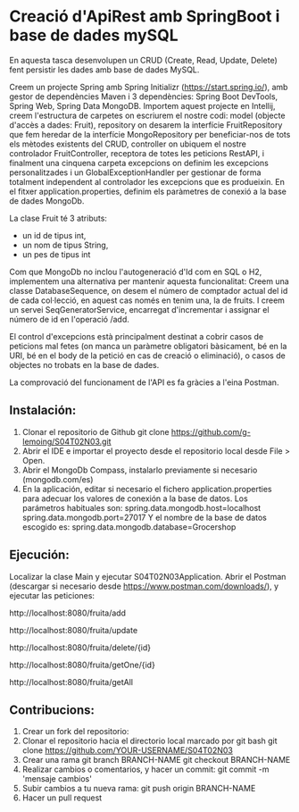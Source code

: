 # Creació d'ApiRest amb SpringBoot i base de dades mySQL
En aquesta tasca desenvolupen un CRUD (Create, Read, Update, Delete) fent persistir les dades amb base de dades MySQL.

Creem un projecte Spring amb Spring Initializr (https://start.spring.io/), amb gestor de dependències Maven i 3 dependències: Spring Boot DevTools, Spring Web, Spring Data MongoDB.
Importem aquest projecte en Intellij, creem l'estructura de carpetes on escriurem el nostre codi: model (objecte d'accès a dades: Fruit), repository on desarem la interfície FruitRepository que fem heredar de la interfície MongoRepository per beneficiar-nos de tots els mètodes existents del CRUD, controller on ubiquem el nostre controlador FruitController, receptora de totes les peticions RestAPI, i finalment una cinquena carpeta excepcions on definim les excepcions personalitzades i un GlobalExceptionHandler per gestionar de forma totalment independent al controlador les excepcions que es produeixin.
En el fitxer application.properties, definim els paràmetres de conexió a la base de dades MongoDb.

La clase Fruit té 3 atributs: 
- un id de tipus int, 
- un nom de tipus String,
- un pes de tipus int

Com que MongoDb no inclou l'autogeneració d'Id com en SQL o H2, implementem una alternativa per mantenir aquesta funcionalitat: Creem una classe DatabaseSequence, on desem el número de comptador actual del id de cada col·lecció, en aquest cas només en tenim una, la de fruits. I creem un servei SeqGeneratorService, encarregat d'incrementar i assignar el número de id en l'operació /add.

El control d'excepcions està principalment destinat a cobrir casos de peticions mal fetes (on manca un paràmetre obligatori bàsicament, bé en la URI, bé en el body de la petició en cas de creació o eliminació), o casos de objectes no trobats en la base de dades.

La comprovació del funcionament de l'API es fa gràcies a l'eina Postman.

## Instalación: 
1. Clonar el repositorio de Github
git clone https://github.com/g-lemoing/S04T02N03.git
2. Abrir el IDE e importar el proyecto desde el repositorio local desde File > Open.
3. Abrir el MongoDb Compass, instalarlo previamente si necesario (mongodb.com/es)
4. En la aplicación, editar si necesario el fichero application.properties para adecuar los valores de conexión a la base de datos. Los parámetros habituales son:
spring.data.mongodb.host=localhost
spring.data.mongodb.port=27017
Y el nombre de la base de datos escogido es:
spring.data.mongodb.database=Grocershop

## Ejecución:
Localizar la clase Main y ejecutar S04T02N03Application.
Abrir el Postman (descargar si necesario desde https://www.postman.com/downloads/), y ejecutar las peticiones:

http://localhost:8080/fruita/add

http://localhost:8080/fruita/update

http://localhost:8080/fruita/delete/{id}

http://localhost:8080/fruita/getOne/{id}

http://localhost:8080/fruita/getAll
## Contribucions:
1. Crear un fork del repositorio: 
2. Clonar el repositorio hacia el directorio local marcado por git bash
 git clone https://github.com/YOUR-USERNAME/S04T02N03
3. Crear una rama
git branch BRANCH-NAME
git checkout BRANCH-NAME
4. Realizar cambios o comentarios, y hacer un commit: git commit -m 'mensaje cambios'
5. Subir cambios a tu nueva rama: git push origin BRANCH-NAME
6. Hacer un pull request
